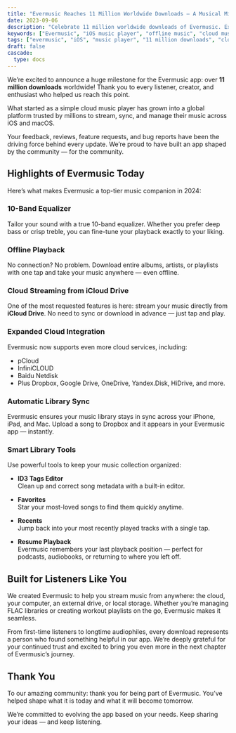 ```yaml
---
title: "Evermusic Reaches 11 Million Worldwide Downloads – A Musical Milestone"
date: 2023-09-06
description: "Celebrate 11 million worldwide downloads of Evermusic. Explore new features like iCloud streaming, cross-platform sync, Favorites, Recents, and more."
keywords: ["Evermusic", "iOS music player", "offline music", "cloud music streaming", "iCloud Drive", "audio equalizer", "ID3 tags editor", "music download", "music app", "music milestone"]
tags: ["evermusic", "iOS", "music player", "11 million downloads", "cloud music", "offline playback", "favorites", "recents", "iCloud Drive", "milestone"]
draft: false
cascade:
  type: docs
---
```


We’re excited to announce a huge milestone for the Evermusic app: over **11 million downloads** worldwide! Thank you to every listener, creator, and enthusiast who helped us reach this point.

What started as a simple cloud music player has grown into a global platform trusted by millions to stream, sync, and manage their music across iOS and macOS.

Your feedback, reviews, feature requests, and bug reports have been the driving force behind every update. We’re proud to have built an app shaped by the community — for the community.

## Highlights of Evermusic Today

Here’s what makes Evermusic a top-tier music companion in 2024:

### 10-Band Equalizer

Tailor your sound with a true 10-band equalizer. Whether you prefer deep bass or crisp treble, you can fine-tune your playback exactly to your liking.

### Offline Playback

No connection? No problem. Download entire albums, artists, or playlists with one tap and take your music anywhere — even offline.

### Cloud Streaming from iCloud Drive

One of the most requested features is here: stream your music directly from **iCloud Drive**. No need to sync or download in advance — just tap and play.

### Expanded Cloud Integration

Evermusic now supports even more cloud services, including:
- pCloud
- InfiniCLOUD
- Baidu Netdisk
- Plus Dropbox, Google Drive, OneDrive, Yandex.Disk, HiDrive, and more.

### Automatic Library Sync

Evermusic ensures your music library stays in sync across your iPhone, iPad, and Mac. Upload a song to Dropbox and it appears in your Evermusic app — instantly.

### Smart Library Tools

Use powerful tools to keep your music collection organized:

- **ID3 Tags Editor**  
  Clean up and correct song metadata with a built-in editor.

- **Favorites**  
  Star your most-loved songs to find them quickly anytime.

- **Recents**  
  Jump back into your most recently played tracks with a single tap.

- **Resume Playback**  
  Evermusic remembers your last playback position — perfect for podcasts, audiobooks, or returning to where you left off.

## Built for Listeners Like You

We created Evermusic to help you stream music from anywhere: the cloud, your computer, an external drive, or local storage. Whether you’re managing FLAC libraries or creating workout playlists on the go, Evermusic makes it seamless.

From first-time listeners to longtime audiophiles, every download represents a person who found something helpful in our app. We’re deeply grateful for your continued trust and excited to bring you even more in the next chapter of Evermusic’s journey.

## Thank You

To our amazing community: thank you for being part of Evermusic. You’ve helped shape what it is today and what it will become tomorrow.

We’re committed to evolving the app based on your needs. Keep sharing your ideas — and keep listening.
